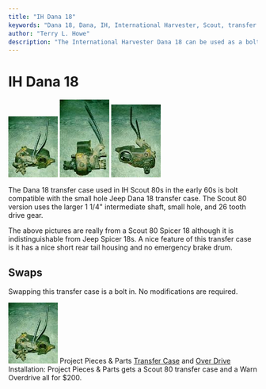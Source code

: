 ```yaml
---
title: "IH Dana 18"
keywords: "Dana 18, Dana, IH, International Harvester, Scout, transfer case, transfer case"
author: "Terry L. Howe"
description: "The International Harvester Dana 18 can be used as a bolt in replacement for the Jeep Dana 18 in most cases."
---
```

# IH Dana 18

[![Scout 80 Dana 18](/img/xfer/d1801f_.jpg)](/img/xfer/d1801f.jpg) [![Scout 80 Dana 18](/img/xfer/d1801s_.jpg)](/img/xfer/d1801s.jpg) [![Scout 80 Dana 18](/img/xfer/d1801b_.jpg)](/img/xfer/d1801b.jpg) 

The Dana 18 transfer case used in IH Scout 80s in the early 60s is bolt compatible with the small hole Jeep Dana 18 transfer case. The Scout 80 version uses the larger 1 1/4" intermediate shaft, small hole, and 26 tooth drive gear.

The above pictures are really from a Scout 80 Spicer 18 although it is indistinguishable from Jeep Spicer 18s. A nice feature of this transfer case is it has a nice short rear tail housing and no emergency brake drum.

## Swaps

Swapping this transfer case is a bolt in. No modifications are required.

![Scout Spicer 18](/img/xfer/d1801f_.jpg) Project Pieces & Parts [ Transfer Case](https://www.4x4wire.com/jeep/projects/pieces/xfer/) and [ Over Drive](https//www.4x4wire.com/jeep/projects/pieces/od/) Installation: Project Pieces & Parts gets a Scout 80 transfer case and a Warn Overdrive all for $200.